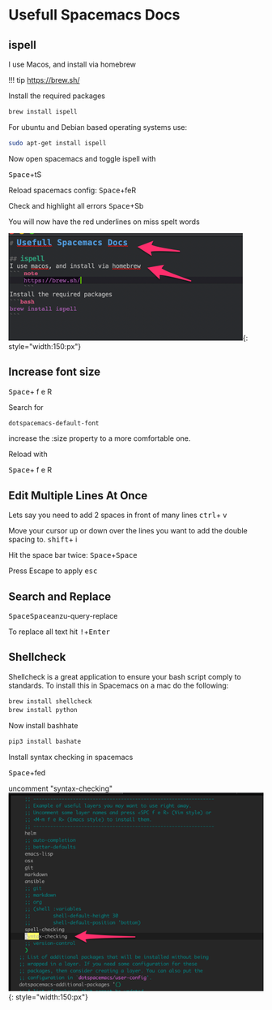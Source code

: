 # Usefull Spacemacs Docs

## ispell
I use Macos, and install via homebrew

!!! tip
    https://brew.sh/

Install the required packages

```bash
brew install ispell
```

For ubuntu and Debian based operating systems use:

```bash
sudo apt-get install ispell
```

Now open spacemacs and toggle ispell with

<kbd>Space</kbd>+tS

Reload spacemacs config:
<kbd>Space</kbd>+feR

Check and highlight all errors
<kbd>Space</kbd>+Sb

You will now have the red underlines on miss spelt words

![image](./img/spacemacs_ispell.png){: style="width:150:px"}

## Increase font size

<kbd>Space</kbd>+ f e R

Search for 
```bash
dotspacemacs-default-font
```

increase the :size property to a more comfortable one.

Reload with

<kbd>Space</kbd>+ f e R

## Edit Multiple Lines At Once
Lets say you need to add 2 spaces in front of many lines
<kbd>ctrl</kbd>+ v

Move your cursor up or down over the lines you want to add the double spacing to.
<kbd>shift</kbd>+ i

Hit the space bar twice:
<kbd>Space</kbd>+<kbd>Space</kbd>

Press Escape to apply
<kbd>esc</kbd>

## Search and Replace

<kbd>Space</kbd><kbd>Space</kbd>anzu-query-replace

To replace all text hit <kbd>!</kbd>+<kbd>Enter</kbd>

## Shellcheck

Shellcheck is a great application to ensure your bash script comply to standards. To install this in Spacemacs on a mac do the following:

```bash
brew install shellcheck
brew install python
```

Now install bashhate
```bash
pip3 install bashate
```

Install syntax checking in spacemacs

<kbd>Space</kbd>+fed

uncomment "syntax-checking"
![image](./img/spacemacs_syntax.png){: style="width:150:px"}
